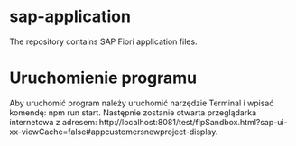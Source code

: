 # sap-application
 The repository contains SAP Fiori application files.

# Uruchomienie programu
Aby uruchomić program należy uruchomić narzędzie Terminal i wpisać komendę: 
npm run start. Następnie zostanie otwarta przeglądarka internetowa z adresem: http://localhost:8081/test/flpSandbox.html?sap-ui-xx-viewCache=false#appcustomersnewproject-display.
